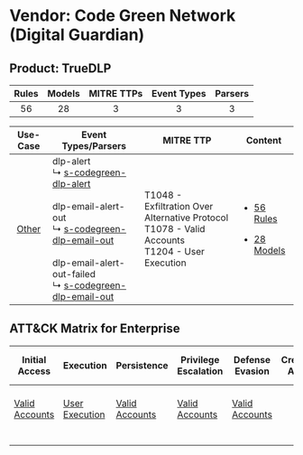 Vendor: Code Green Network (Digital Guardian)
=============================================
Product: TrueDLP
----------------
| Rules | Models | MITRE TTPs | Event Types | Parsers |
|:-----:|:------:|:----------:|:-----------:|:-------:|
|  56   |   28   |     3      |      3      |    3    |

|                Use-Case                | Event Types/Parsers                                                                                                                                                                                                                                                                                                                     | MITRE TTP                                                                                              | Content                                                                                                                          |
|:--------------------------------------:| --------------------------------------------------------------------------------------------------------------------------------------------------------------------------------------------------------------------------------------------------------------------------------------------------------------------------------------- | ------------------------------------------------------------------------------------------------------ | -------------------------------------------------------------------------------------------------------------------------------- |
| [Other](../../../UseCases/uc_other.md) |  dlp-alert<br> ↳ [s-codegreen-dlp-alert](Parsers/parserContent_s-codegreen-dlp-alert.md)<br><br> dlp-email-alert-out<br> ↳ [s-codegreen-dlp-email-out](Parsers/parserContent_s-codegreen-dlp-email-out.md)<br><br> dlp-email-alert-out-failed<br> ↳ [s-codegreen-dlp-email-out](Parsers/parserContent_s-codegreen-dlp-email-out.md)<br> | T1048 - Exfiltration Over Alternative Protocol<br>T1078 - Valid Accounts<br>T1204 - User Execution<br> | [<ul><li>56 Rules</li></ul><ul><li>28 Models</li></ul>](Rules_Models/r_m_code_green_network_(digital_guardian)_truedlp_Other.md) |

ATT&CK Matrix for Enterprise
----------------------------
| Initial Access                                                      | Execution                                                           | Persistence                                                         | Privilege Escalation                                                | Defense Evasion                                                     | Credential Access | Discovery | Lateral Movement | Collection | Command and Control | Exfiltration                                                                                | Impact |
| ------------------------------------------------------------------- | ------------------------------------------------------------------- | ------------------------------------------------------------------- | ------------------------------------------------------------------- | ------------------------------------------------------------------- | ----------------- | --------- | ---------------- | ---------- | ------------------- | ------------------------------------------------------------------------------------------- | ------ |
| [Valid Accounts](https://attack.mitre.org/techniques/T1078)<br><br> | [User Execution](https://attack.mitre.org/techniques/T1204)<br><br> | [Valid Accounts](https://attack.mitre.org/techniques/T1078)<br><br> | [Valid Accounts](https://attack.mitre.org/techniques/T1078)<br><br> | [Valid Accounts](https://attack.mitre.org/techniques/T1078)<br><br> |                   |           |                  |            |                     | [Exfiltration Over Alternative Protocol](https://attack.mitre.org/techniques/T1048)<br><br> |        |